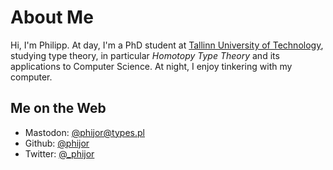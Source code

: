 # About Me

Hi, I'm Philipp.
At day, I'm a PhD student at [Tallinn University of Technology][ioc-homepage],
studying type theory, in particular _Homotopy Type Theory_ and its applications to Computer Science.
At night, I enjoy tinkering with my computer.

## Me on the Web

- Mastodon: <a rel="me" href="https://types.pl/@phijor" target="_blank">@phijor@types.pl</a>
- Github:   <a rel="me" href="https://github.com/phijor" target="_blank"><i class="fa fa-github"></i> @phijor</a>
- Twitter:  <a rel="me" href="https://twitter.com/_phijor" target="_blank"><i class="fa fa-twitter"></i> @\_phijor</a>

[ioc-homepage]: https://www.ioc.ee/~philipp/
